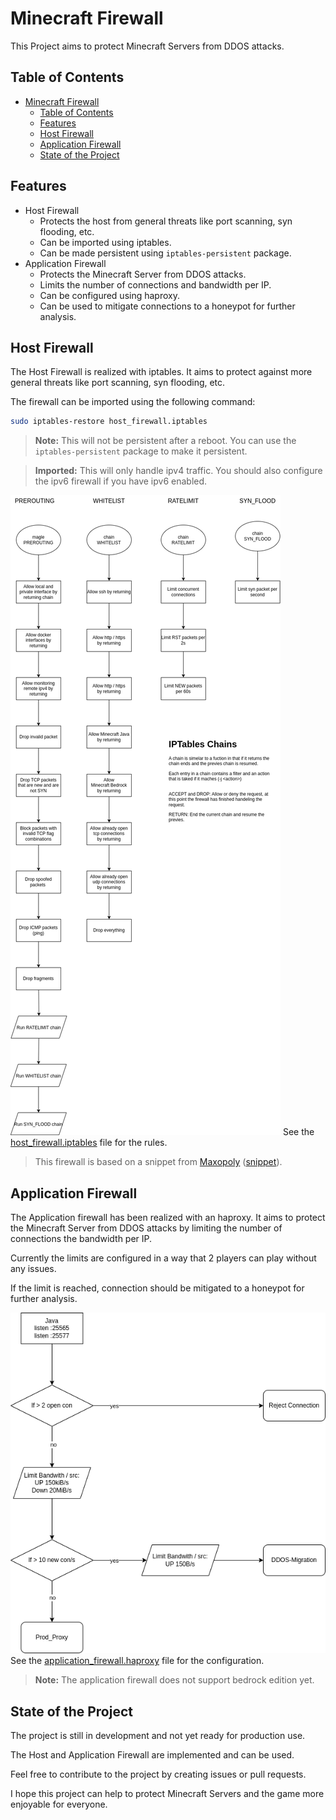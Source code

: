 # Minecraft Firewall

This Project aims to protect Minecraft Servers from DDOS attacks.

## Table of Contents
- [Minecraft Firewall](#minecraft-firewall)
  - [Table of Contents](#table-of-contents)
  - [Features](#features)
  - [Host Firewall](#host-firewall)
  - [Application Firewall](#application-firewall)
  - [State of the Project](#state-of-the-project)
  
## Features
- Host Firewall
  - Protects the host from general threats like port scanning, syn flooding, etc.
  - Can be imported using iptables.
  - Can be made persistent using `iptables-persistent` package.
- Application Firewall
  - Protects the Minecraft Server from DDOS attacks.
  - Limits the number of connections and bandwidth per IP.
  - Can be configured using haproxy.
  - Can be used to mitigate connections to a honeypot for further analysis.

## Host Firewall

The Host Firewall is realized with iptables.
It aims to protect against more general threats like port scanning, syn flooding, etc.

The firewall can be imported using the following command:
```bash
sudo iptables-restore host_firewall.iptables
```
> **Note:** This will not be persistent after a reboot. You can use the `iptables-persistent` package to make it persistent.

> **Imported:** This will only handle ipv4 traffic. You should also configure the ipv6 firewall if you have ipv6 enabled.

![Host Firewall Diagram](docs/host_firewall.png)
See the [host_firewall.iptables](host_firewall.iptables) file for the rules.

> This firewall is based on a snippet from 
> [Maxopoly](https://github.com/Maxopoly/)
> ([snippet](https://gist.github.com/Maxopoly/6c925a1f18f9e2f3b9818d1c1582b17e)).


## Application Firewall

The Application firewall has been realized with an haproxy.
It aims to protect the Minecraft Server from DDOS attacks by limiting the number of connections the bandwidth per IP.

Currently the limits are configured in a way that 2 players can play without any issues.

If the limit is reached, connection should be mitigated to a honeypot for further analysis.

![Application Firewall Diagram](docs/application_firewall.png)
See the [application_firewall.haproxy](application_firewall.conf) file for the configuration.

> **Note:** The application firewall does not support bedrock edition yet.

## State of the Project

The project is still in development and not yet ready for production use.

The Host and Application Firewall are implemented and can be used.

Feel free to contribute to the project by creating issues or pull requests.

I hope this project can help to protect Minecraft Servers and the game more enjoyable for everyone.


